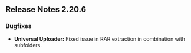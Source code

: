## Release Notes 2.20.6

### Bugfixes

- **Universal Uploader:** Fixed issue in RAR extraction in combination with subfolders.